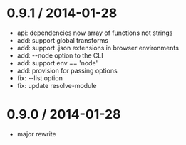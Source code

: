 
0.9.1 / 2014-01-28
==================

 * api: dependencies now array of functions not strings
 * add: support global transforms
 * add: support .json extensions in browser environments
 * add: --node option to the CLI
 * add: support env == 'node'
 * add: provision for passing options
 * fix: --list option
 * fix: update resolve-module


0.9.0 / 2014-01-28
==================

 * major rewrite